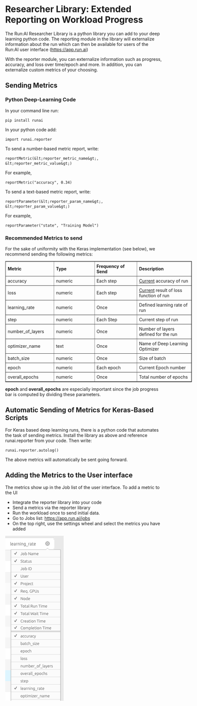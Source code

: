 # Researcher Library: Extended Reporting on Workload Progress

The Run:AI Researcher Library is a python library you can add to your deep learning python code. The reporting module in the library will externalize information about the run which can then be available for users of the Run:AI user interface (<https://app.run.ai>)

With the reporter module, you can externalize information such as progress, accuracy, and loss over time/epoch and more. In addition, you can externalize custom metrics of your choosing.

## Sending Metrics

### Python Deep-Learning Code

In your command line run:

    pip install runai

In your python code add:

    import runai.reporter

To send a number-based metric report, write:

    reportMetric(&lt;reporter_metric_name&gt;, &lt;reporter_metric_value&gt;)

For example,

    reportMetric("accuracy", 0.34)

To send a text-based metric report, write:

    reportParameter(&lt;reporter_param_name&gt;, &lt;reporter_param_value&gt;)

For example,

    reportParameter("state", "Training Model")

### Recommended Metrics to send

For the sake of uniformity with the Keras implementation (see below), we recommend sending the following metrics:

<table border="1" cellpadding="1" cellspacing="1" style="width: 600px;">
<tbody>
<tr>
<td style="padding: 6px; width: 160px;"><strong>Metric</strong></td>
<td style="padding: 6px; width: 160px;"><strong>Type</strong></td>
<td style="padding: 6px; width: 160px;"><strong>Frequency of Send</strong></td>
<td style="padding: 6px; width: 220px;"><strong>Description</strong></td>
</tr>
<tr>
<td style="padding: 6px; width: 160px;">accuracy</td>
<td style="padding: 6px; width: 160px;">numeric</td>
<td style="padding: 6px; width: 160px;">Each step</td>
<td style="padding: 6px; width: 220px;">
<ins>Current</ins> accuracy of run</td>
</tr>
<tr>
<td style="padding: 6px; width: 160px;">loss</td>
<td style="padding: 6px; width: 160px;">numeric</td>
<td style="padding: 6px; width: 160px;">Each step</td>
<td style="padding: 6px; width: 220px;">
<ins>Current</ins> result of loss function of run</td>
</tr>
<tr>
<td style="padding: 6px; width: 160px;">learning_rate</td>
<td style="padding: 6px; width: 160px;">numeric</td>
<td style="padding: 6px; width: 160px;">Once</td>
<td style="padding: 6px; width: 220px;">Defined learning rate of run</td>
</tr>
<tr>
<td style="padding: 6px; width: 160px;">step</td>
<td style="padding: 6px; width: 160px;">numeric</td>
<td style="padding: 6px; width: 160px;">Each Step</td>
<td style="padding: 6px; width: 220px;">Current step of run</td>
</tr>
<tr>
<td style="padding: 6px; width: 160px;">number_of_layers</td>
<td style="padding: 6px; width: 160px;">numeric</td>
<td style="padding: 6px; width: 160px;">Once</td>
<td style="padding: 6px; width: 220px;">Number of layers defined for the run</td>
</tr>
<tr>
<td style="padding: 6px; width: 160px;">optimizer_name</td>
<td style="padding: 6px; width: 160px;">text</td>
<td style="padding: 6px; width: 160px;">Once</td>
<td style="padding: 6px; width: 220px;">Name of Deep Learning Optimizer</td>
</tr>
<tr>
<td style="padding: 6px; width: 160px;">batch_size</td>
<td style="padding: 6px; width: 160px;">numeric</td>
<td style="padding: 6px; width: 160px;">Once</td>
<td style="padding: 6px; width: 220px;">Size of batch</td>
</tr>
<tr>
<td style="padding: 6px; width: 160px;">epoch</td>
<td style="padding: 6px; width: 160px;">numeric</td>
<td style="padding: 6px; width: 160px;">Each epoch</td>
<td style="padding: 6px; width: 220px;">Current Epoch number</td>
</tr>
<tr>
<td style="padding: 6px; width: 160px;">overall_epochs</td>
<td style="padding: 6px; width: 160px;">numeric&nbsp;</td>
<td style="padding: 6px; width: 160px;">Once</td>
<td style="padding: 6px; width: 220px;">Total number of epochs</td>
</tr>
</tbody>
</table>

__epoch__ and __overall\_epochs__ are especially important since the job progress bar is computed by dividing these parameters.

## Automatic Sending of Metrics for Keras-Based Scripts

For Keras based deep learning runs, there is a python code that automates the task of sending metrics. Install the library as above and reference runai.reporter from your code. Then write:

    runai.reporter.autolog()

The above metrics will automatically be sent going forward.

## Adding the Metrics to the User interface

The metrics show up in the Job list of the user interface. To add a metric to the UI

*   Integrate the reporter library into your code
*   Send a metrics via the reporter library
*   Run the workload once to send initial data.
*   Go to Jobs list: <https://app.run.ai/jobs>
*   On the top right, use the settings wheel and select the metrics you have added

![mceclip0.png](img/mceclip0.png)